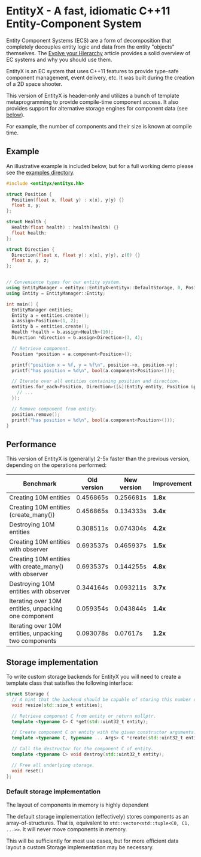 # EntityX - A fast, idiomatic C++11 Entity-Component System

Entity Component Systems (ECS) are a form of decomposition that completely
decouples entity logic and data from the entity "objects" themselves. The
[Evolve your Hierarchy](http://cowboyprogramming.com/2007/01/05/evolve-your-heirachy/)
article provides a solid overview of EC systems and why you should use them.

EntityX is an EC system that uses C++11 features to provide type-safe
component management, event delivery, etc. It was built during the creation of
a 2D space shooter.

This version of EntityX is header-only and utilizes a bunch of template
metaprogramming to provide compile-time component access. It also provides
support for alternative storage engines for component data (see [below](#storage-interface)).

For example, the number of components and their size is known at compile time.

## Example

An illustrative example is included below, but for a full working demo please see the
[examples directory](examples/example.cc).

```c++
#include <entityx/entityx.hh>

struct Position {
  Position(float x, float y) : x(x), y(y) {}
  float x, y;
};

struct Health {
  Health(float health) : health(health) {}
  float health;
};

struct Direction {
  Direction(float x, float y): x(x), y(y), z(0) {}
  float x, y, z;
};


// Convenience types for our entity system.
using EntityManager = entityx::EntityX<entityx::DefaultStorage, 0, Position, Health, Direction>;
using Entity = EntityManager::Entity;

int main() {
  EntityManager entities;
  Entity a = entities.create();
  a.assign<Position>(1, 2);
  Entity b = entities.create();
  Health *health = b.assign<Health>(10);
  Direction *direction = b.assign<Direction>(3, 4);

  // Retrieve component.
  Position *position = a.component<Position>();

  printf("position x = %f, y = %f\n", position->x, position->y);
  printf("has position = %d\n", bool(a.component<Position>()));

  // Iterate over all entities containing position and direction.
  entities.for_each<Position, Direction>([&](Entity entity, Position &position, Direction &direction) {
    // ...
  });

  // Remove component from entity.
  position.remove();
  printf("has position = %d\n", bool(a.component<Position>()));
}
```

## Performance

This version of EntityX is (generally) 2-5x faster than the previous version, depending on the operations performed:

| Benchmark | Old version | New version | Improvement |
|-----------|-------------|-------------|-------------|
| Creating 10M entities | 0.456865s | 0.256681s | **1.8x** |
| Creating 10M entities (create_many()) | 0.456865s | 0.134333s | **3.4x** |
| Destroying 10M entities | 0.308511s | 0.074304s | **4.2x** |
| Creating 10M entities with observer | 0.693537s | 0.465937s | **1.5x** |
| Creating 10M entities with create_many() with observer | 0.693537s | 0.144255s | **4.8x** |
| Destroying 10M entities with observer | 0.344164s | 0.093211s | **3.7x** |
| Iterating over 10M entities, unpacking one component | 0.059354s | 0.043844s | **1.4x** |
| Iterating over 10M entities, unpacking two components | 0.093078s | 0.07617s | **1.2x** |


## Storage implementation

To write custom storage backends for EntityX you will need to create a
template class that satisfies the following interface:

```c++
struct Storage {
  // A hint that the backend should be capable of storing this number of entities.
  void resize(std::size_t entities);

  // Retrieve component C from entity or return nullptr.
  template <typename C> C *get(std::uint32_t entity);

  // Create component C on entity with the given constructor arguments.
  template <typename C, typename ... Args> C *create(std::uint32_t entity, Args && ... args);

  // Call the destructor for the component C of entity.
  template <typename C> void destroy(std::uint32_t entity);

  // Free all underlying storage.
  void reset()
};
```

### Default storage implementation

The layout of components in memory is highly dependent

The default storage implementation (effectively) stores components as an array-of-structures. That is,
equivalent to `std::vector<std::tuple<C0, C1, ...>>`. It will never move components in memory.

This will be sufficiently for most use cases, but for more efficient data
layout a custom Storage implementation may be necessary.
